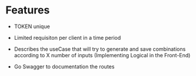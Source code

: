 # Features

- TOKEN unique
- Limited requisiton per client in a time period

- Describes the useCase that will try to generate and save combinations according to X number of inputs (Implementing Logical in the Front-End)
- Go Swagger to documentation the routes
